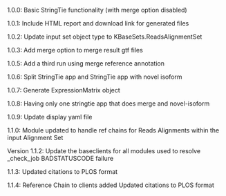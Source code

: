 1.0.0:
Basic StringTie functionality (with merge option disabled)

1.0.1:
Include HTML report and download link for generated files

1.0.2:
Update input set object type to KBaseSets.ReadsAlignmentSet

1.0.3:
Add merge option to merge result gtf files

1.0.5:
Add a third run using merge reference annotation

1.0.6:
Split StringTie app and StringTie app with novel isoform

1.0.7:
Generate ExpressionMatrix object

1.0.8:
Having only one stringtie app that does merge and novel-isoform

1.0.9:
Update display yaml file

1.1.0:
Module updated to handle ref chains for Reads Alignments within the input Alignment Set

Version 1.1.2:
Update the baseclients for all modules used to resolve _check_job BADSTATUSCODE failure

1.1.3:
Updated citations to PLOS format

1.1.4:
Reference Chain to clients added
Updated citations to PLOS format

